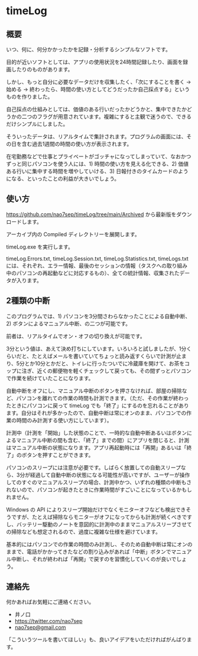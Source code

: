 # timeLog

## 概要

いつ、何に、何分かかったかを記録・分析するシンプルなソフトです。

目的が近いソフトとしては、アプリの使用状況を24時間記録したり、画面を録画したりのものがあります。

しかし、もっと自分に必要なデータだけを収集したく、「次にすることを書く → 始める → 終わったら、時間の使い方としてどうだったか自己採点する」というものを作りました。

自己採点の仕組みとしては、価値のある行いだったかどうかと、集中できたかどうかの二つのフラグが用意されています。複雑にすると主観で迷うので、できるだけシンプルにしました。

そういったデータは、リアルタイムで集計されます。プログラムの画面には、その日を含む過去1週間の時間の使い方が表示されます。

在宅勤務などで仕事とプライベートがゴッチャになってしまっていて、なおかつずっと同じパソコンを使う人には、1) 時間の使い方を見える化できる、2) 価値ある行いに集中する時間を増やしていける、3) 日報付きのタイムカードのようになる、といったことの利益が大きいでしょう。

## 使い方

https://github.com/nao7sep/timeLog/tree/main/Archived から最新版をダウンロードします。

アーカイブ内の Compiled ディレクトリーを展開します。

timeLog.exe を実行します。

timeLog.Errors.txt, timeLog.Session.txt, timeLog.Statistics.txt, timeLogs.txt には、それぞれ、エラー情報、最後のセッションの情報（タスクへの取り組み中のパソコンの再起動などに対応するもの）、全ての統計情報、収集されたデータが入ります。

## 2種類の中断

このプログラムでは、1) パソコンを3分間さわらなかったことによる自動中断、2) ボタンによるマニュアル中断、の二つが可能です。

前者は、リアルタイムでオン・オフの切り換えが可能です。

3分という値は、あえて決め打ちにしています。いろいろと試しましたが、1分くらいだと、たとえばメールを書いていてちょっと読み返すくらいで計測が止まり、5分とか10分とかだと、トイレに行ったついでに冷蔵庫を開けて、お茶をコップに注ぎ、近くの郵便物を軽くチェックして戻っても、その間ずっとパソコンで作業を続けていたことになります。

自動中断をオフにし、マニュアル中断のボタンを押さなければ、部屋の掃除など、パソコンを離れての作業の時間も計測できます。（ただ、その作業が終わったときにパソコンに戻って timeLog でも「終了」にするのを忘れることがあります。自分はそれが多かったので、自動中断は常にオンのまま、パソコンでの作業の時間のみ計測する使い方にしています）。

計測中（計測を「開始」した状態のことで、一時的な自動中断あるいはボタンによるマニュアル中断の間も含む、「終了」までの間）にアプリを閉じると、計測はマニュアル中断の状態になります。アプリ再起動時には「再開」あるいは「終了」のボタンを押すことができます。

パソコンのスリープには注意が必要です。しばらく放置しての自動スリープなら、3分が経過して自動中断の状態になる可能性が高いですが、ユーザーが操作してのすぐのマニュアルスリープの場合、計測中かつ、いずれの種類の中断もされないので、パソコンが起きたときに作業時間がすごいことになっているかもしれません。

Windows の API によりスリープ開始だけでなくモニターオフなども検出できそうですが、たとえば掃除ならモニターがオフになってからも計測が続くべきですし、バッテリー駆動のノートを意図的に計測中のままマニュアルスリープさせての掃除なども想定されるので、過度に複雑な仕様を避けています。

基本的にはパソコンでの作業の時間のみ計測し、そのため自動中断は常にオンのままで、電話がかかってきたなどの割り込みがあれば「中断」ボタンでマニュアル中断し、それが終われば「再開」で戻すのを習慣化していくのが良いでしょう。

## 連絡先

何かあればお気軽にご連絡ください。

* 井ノ口
* https://twitter.com/nao7sep
* nao7sep@gmail.com

「こういうツールを書いてほしい」も、良いアイデアをいただければがんばります。
